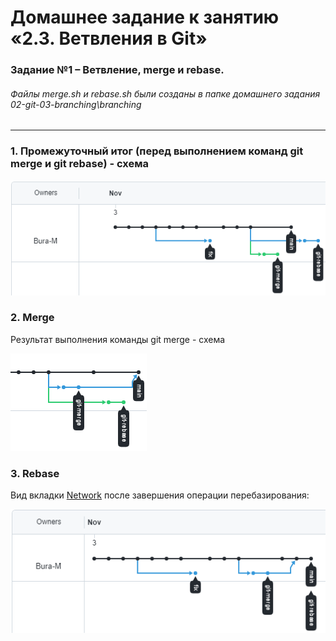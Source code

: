 # Домашнее задание к занятию «2.3. Ветвления в Git»
### Задание №1 – Ветвление, merge и rebase.

###### Файлы merge.sh и rebase.sh были созданы в папке домашнего задания 02-git-03-branching\branching
***
### 1. Промежуточный итог (перед выполнением команд git merge и git rebase) - схема
![Промежуточный итог](https://github.com/Bura-M/devops-netology/blob/main/02-git-03-branching/img/middle_result.PNG)

### 2. Merge
Результат выполнения команды git merge - схема

![Результат выполнения git merge](https://github.com/Bura-M/devops-netology/blob/main/02-git-03-branching/img/after_merge.PNG)

### 3. Rebase
Вид вкладки [Network](https://github.com/Bura-M/devops-netology/network) после завершения операции перебазирования:

![Финальная схема](https://github.com/Bura-M/devops-netology/blob/main/02-git-03-branching/img/after_rebase.PNG)

